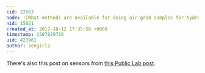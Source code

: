 ```yaml
---
cid: 22663
node: ![What methods are available for doing air grab samples for hydrogen sulfide?](../notes/stevie/10-10-2017/what-methods-are-available-for-doing-air-grab-samples-for-hydrogen-sulfide)
nid: 15021
created_at: 2017-10-12 17:35:56 +0000
timestamp: 1507829756
uid: 423961
author: zengirl2
---
```


There's also this post on sensors from [this Public Lab post](https://publiclab.org/notes/sara/9-11-2011/hydrogen-sulfide-monitoring-gas-patch-background).